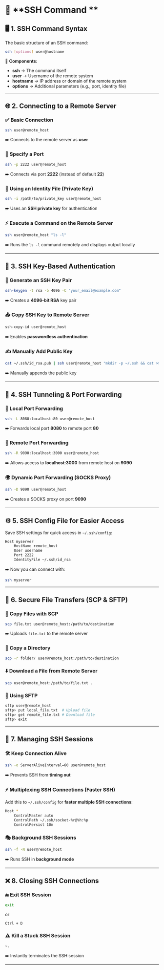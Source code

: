 # 🔐 **SSH Command **  

## 🖥️ **1. SSH Command Syntax**  
The basic structure of an SSH command:  
```bash
ssh [options] user@hostname
```  
📌 **Components:**  
- **ssh** → The command itself  
- **user** → Username of the remote system  
- **hostname** → IP address or domain of the remote system  
- **options** → Additional parameters (e.g., port, identity file)  

---

## 🌐 **2. Connecting to a Remote Server**  
### ✅ **Basic Connection**  
```bash
ssh user@remote_host
```  
➡️ Connects to the remote server as **user**  

### 📌 **Specify a Port**  
```bash
ssh -p 2222 user@remote_host
```  
➡️ Connects via port **2222** (instead of default **22**)  

### 🔑 **Using an Identity File (Private Key)**  
```bash
ssh -i /path/to/private_key user@remote_host
```  
➡️ Uses an **SSH private key** for authentication  

### ⚡ **Execute a Command on the Remote Server**  
```bash
ssh user@remote_host "ls -l"
```  
➡️ Runs the `ls -l` command remotely and displays output locally  

---

## 🔑 **3. SSH Key-Based Authentication**  
### 🔹 **Generate an SSH Key Pair**  
```bash
ssh-keygen -t rsa -b 4096 -C "your_email@example.com"
```  
➡️ Creates a **4096-bit RSA** key pair  

### 📤 **Copy SSH Key to Remote Server**  
```bash
ssh-copy-id user@remote_host
```  
➡️ Enables **passwordless authentication**  

### ✍ **Manually Add Public Key**  
```bash
cat ~/.ssh/id_rsa.pub | ssh user@remote_host "mkdir -p ~/.ssh && cat >> ~/.ssh/authorized_keys"
```  
➡️ Manually appends the public key  

---

## 🔄 **4. SSH Tunneling & Port Forwarding**  
### 🔹 **Local Port Forwarding**  
```bash
ssh -L 8080:localhost:80 user@remote_host
```  
➡️ Forwards local port **8080** to remote port **80**  

### 🔹 **Remote Port Forwarding**  
```bash
ssh -R 9090:localhost:3000 user@remote_host
```  
➡️ Allows access to **localhost:3000** from remote host on **9090**  

### 🌍 **Dynamic Port Forwarding (SOCKS Proxy)**  
```bash
ssh -D 9090 user@remote_host
```  
➡️ Creates a SOCKS proxy on port **9090**  

---

## ⚙️ **5. SSH Config File for Easier Access**  
Save SSH settings for quick access in `~/.ssh/config`:  
```bash
Host myserver
    HostName remote_host
    User username
    Port 2222
    IdentityFile ~/.ssh/id_rsa
```  
➡️ Now you can connect with:  
```bash
ssh myserver
```  

---

## 📂 **6. Secure File Transfers (SCP & SFTP)**  
### 🔄 **Copy Files with SCP**  
```bash
scp file.txt user@remote_host:/path/to/destination
```  
➡️ Uploads `file.txt` to the remote server  

### 📁 **Copy a Directory**  
```bash
scp -r folder/ user@remote_host:/path/to/destination
```  

### ⬇️ **Download a File from Remote Server**  
```bash
scp user@remote_host:/path/to/file.txt .
```  

### 📡 **Using SFTP**  
```bash
sftp user@remote_host
sftp> put local_file.txt  # Upload file
sftp> get remote_file.txt # Download file
sftp> exit
```  

---

## 🚀 **7. Managing SSH Sessions**  
### 🛠️ **Keep Connection Alive**  
```bash
ssh -o ServerAliveInterval=60 user@remote_host
```  
➡️ Prevents SSH from **timing out**  

### ⚡ **Multiplexing SSH Connections (Faster SSH)**  
Add this to `~/.ssh/config` for **faster multiple SSH connections**:  
```bash
Host *
    ControlMaster auto
    ControlPath ~/.ssh/socket-%r@%h:%p
    ControlPersist 10m
```  

### 🎭 **Background SSH Sessions**  
```bash
ssh -f -N user@remote_host
```  
➡️ Runs SSH in **background mode**  

---

## ❌ **8. Closing SSH Connections**  
### 🔚 **Exit SSH Session**  
```bash
exit
```  
or  
```bash
Ctrl + D
```  

### ⚠️ **Kill a Stuck SSH Session**  
```bash
~.
```  
➡️ Instantly terminates the SSH session  

---
